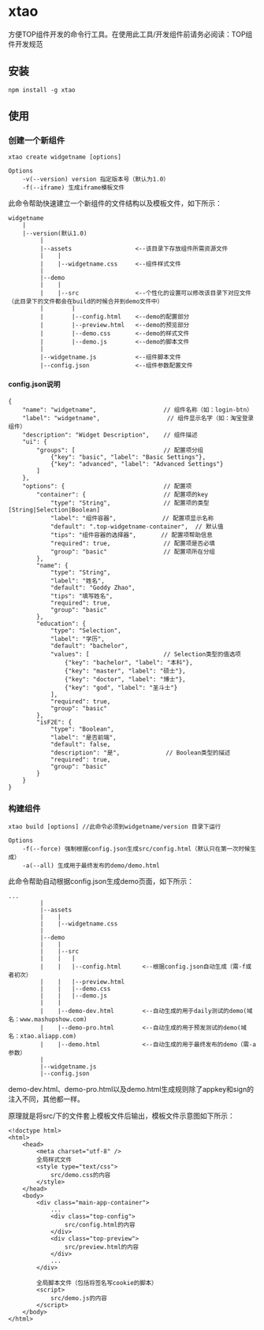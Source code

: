 # xtao

方便TOP组件开发的命令行工具。在使用此工具/开发组件前请务必阅读：TOP组件开发规范

## 安装

    npm install -g xtao

## 使用

### 创建一个新组件
    
    xtao create widgetname [options]

    Options
        -v(--version) version 指定版本号（默认为1.0）
        -f(--iframe) 生成iframe模板文件

此命令帮助快速建立一个新组件的文件结构以及模板文件，如下所示：

    widgetname
        |
        |--version(默认1.0)
             |
             |--assets                  <--该目录下存放组件所需资源文件
             |    |  
             |    |--widgetname.css     <--组件样式文件  
             |  
             |--demo  
             |    |  
             |    |--src                <--个性化的设置可以修改该目录下对应文件（此目录下的文件都会在build的时候合并到demo文件中）
             |        |
             |        |--config.html    <--demo的配置部分
             |        |--preview.html   <--demo的预览部分
             |        |--demo.css       <--demo的样式文件
             |        |--demo.js        <--demo的脚本文件
             |
             |--widgetname.js           <--组件脚本文件
             |--config.json             <--组件参数配置文件

#### config.json说明

    {
        "name": "widgetname",                   // 组件名称（如：login-btn）
        "label": "widgetname",                   // 组件显示名字（如：淘宝登录组件）
        "description": "Widget Description",    // 组件描述
        "ui": {
            "groups": [                         // 配置项分组
                {"key": "basic", "label": "Basic Settings"},
                {"key": "advanced", "label": "Advanced Settings"}
            ]
        },
        "options": {                            // 配置项
            "container": {                      // 配置项的key
                "type": "String",               // 配置项的类型[String|Selection|Boolean]
                "label": "组件容器",             // 配置项显示名称
                "default": ".top-widgetname-container",  // 默认值
                "tips": "组件容器的选择器",       // 配置项帮助信息
                "required": true,               // 配置项是否必填
                "group": "basic"                // 配置项所在分组
            },
            "name": {
                "type": "String",
                "label": "姓名",
                "default": "Goddy Zhao",
                "tips": "填写姓名",
                "required": true,
                "group": "basic"
            },
            "education": {
                "type": "Selection",
                "label": "学历",
                "default": "bachelor",
                "values": [                     // Selection类型的值选项
                    {"key": "bachelor", "label": "本科"},
                    {"key": "master", "label": "硕士"},
                    {"key": "doctor", "label": "博士"},
                    {"key": "god", "label": "圣斗士"}
                ],
                "required": true,
                "group": "basic"
            },
            "isF2E": {
                "type": "Boolean",
                "label": "是否前端",
                "default": false,
                "description": "是",             // Boolean类型的描述
                "required": true,
                "group": "basic"
            }
        }
    }

### 构建组件
    
    xtao build [options] //此命令必须到widgetname/version 目录下运行

    Options
        -f(--force) 强制根据config.json生成src/config.html（默认只在第一次时候生成）
        -a(--all) 生成用于最终发布的demo/demo.html

此命令帮助自动根据config.json生成demo页面，如下所示：

    ...
             |
             |--assets                  
             |    |  
             |    |--widgetname.css     
             |  
             |--demo  
             |    |  
             |    |--src                
             |    |   |
             |    |   |--config.html      <--根据config.json自动生成（需-f或者初次）
             |    |   |--preview.html   
             |    |   |--demo.css       
             |    |   |--demo.js        
             |    |           
             |    |--demo-dev.html        <--自动生成的用于daily测试的demo(域名：www.mashupshow.com)           
             |    |--demo-pro.html        <--自动生成的用于预发测试的demo(域名：xtao.aliapp.com)             
             |    |--demo.html            <--自动生成的用于最终发布的demo（需-a参数）  
             |                
             |--widgetname.js           
             |--config.json             

demo-dev.html、demo-pro.html以及demo.html生成规则除了appkey和sign的注入不同，其他都一样。

原理就是将src/下的文件套上模板文件后输出，模板文件示意图如下所示：

    <!doctype html>
    <html>
        <head>
            <meta charset="utf-8" />
            全局样式文件
            <style type="text/css">
                src/demo.css的内容
            </style>
        </head>
        <body>
            <div class="main-app-container">
                ...
                <div class="top-config">
                    src/config.html的内容
                </div>
                <div class="top-preview">
                    src/preview.html的内容
                </div>
                ...
            </div>

            全局脚本文件（包括将签名写cookie的脚本）
            <script>
                src/demo.js的内容
            </script>
        </body>
    </html>




